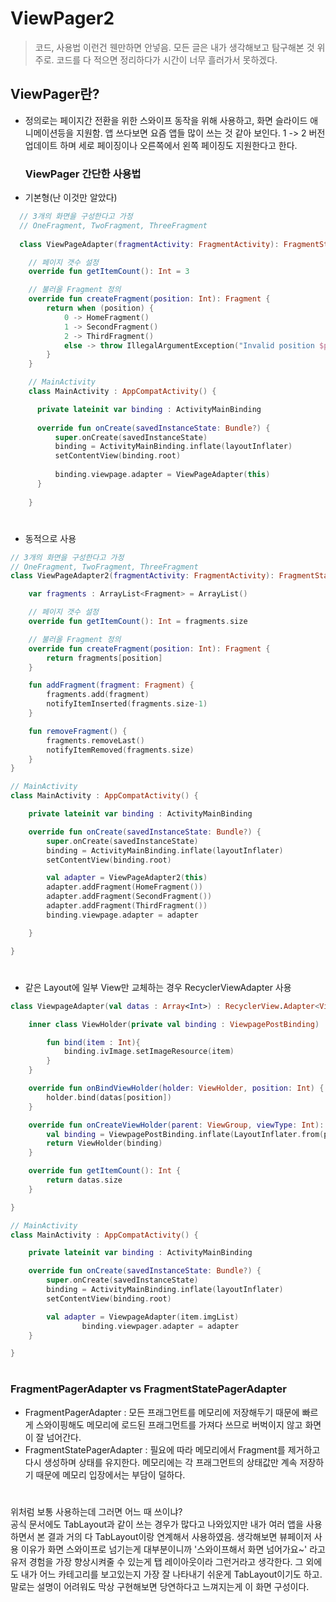 # ViewPager2

> 코드, 사용법 이런건 웬만하면 안넣음. 모든 글은 내가 생각해보고 탐구해본 것 위주로.
> 코드를 다 적으면 정리하다가 시간이 너무 흘러가서 못하겠다.

## ViewPager란?

* 정의로는 페이지간 전환을 위한 스와이프 동작을 위해 사용하고, 화면 슬라이드 애니메이션등을 지원함.
  앱 쓰다보면 요즘 앱들 많이 쓰는 것 같아 보인다. 1 -> 2 버전 업데이트 하며 세로 페이징이나 오른쪽에서 왼쪽 페이징도 지원한다고 한다.

  ### ViewPager 간단한 사용법

* 기본형(난 이것만 알았다)

```kotlin
  // 3개의 화면을 구성한다고 가정 
  // OneFragment, TwoFragment, ThreeFragment
  
  class ViewPageAdapter(fragmentActivity: FragmentActivity): FragmentStateAdapter(fragmentActivity) {

    // 페이지 갯수 설정
    override fun getItemCount(): Int = 3

    // 불러올 Fragment 정의
    override fun createFragment(position: Int): Fragment {
        return when (position) {
            0 -> HomeFragment()
            1 -> SecondFragment()
            2 -> ThirdFragment()
            else -> throw IllegalArgumentException("Invalid position $position")
        }
    }

    // MainActivity
    class MainActivity : AppCompatActivity() {

      private lateinit var binding : ActivityMainBinding
  
      override fun onCreate(savedInstanceState: Bundle?) {
          super.onCreate(savedInstanceState)
          binding = ActivityMainBinding.inflate(layoutInflater)
          setContentView(binding.root)
  
          binding.viewpage.adapter = ViewPageAdapter(this)
      }
  
    }
```  
#

* 동적으로 사용
```kotlin
// 3개의 화면을 구성한다고 가정
// OneFragment, TwoFragment, ThreeFragment
class ViewPageAdapter2(fragmentActivity: FragmentActivity): FragmentStateAdapter(fragmentActivity) {

    var fragments : ArrayList<Fragment> = ArrayList()

    // 페이지 갯수 설정
    override fun getItemCount(): Int = fragments.size

    // 불러올 Fragment 정의
    override fun createFragment(position: Int): Fragment {
        return fragments[position]
    }

    fun addFragment(fragment: Fragment) {
        fragments.add(fragment)
        notifyItemInserted(fragments.size-1)
    }

    fun removeFragment() {
        fragments.removeLast()
        notifyItemRemoved(fragments.size)
    }
}

// MainActivity
class MainActivity : AppCompatActivity() {

    private lateinit var binding : ActivityMainBinding

    override fun onCreate(savedInstanceState: Bundle?) {
        super.onCreate(savedInstanceState)
        binding = ActivityMainBinding.inflate(layoutInflater)
        setContentView(binding.root)

        val adapter = ViewPageAdapter2(this)
        adapter.addFragment(HomeFragment())
        adapter.addFragment(SecondFragment())
        adapter.addFragment(ThirdFragment())
        binding.viewpage.adapter = adapter

    }

}
```

#

* 같은 Layout에 일부 View만 교체하는 경우 RecyclerViewAdapter 사용
```kotlin
class ViewpageAdapter(val datas : Array<Int>) : RecyclerView.Adapter<ViewpageAdapter.ViewHolder>() {

    inner class ViewHolder(private val binding : ViewpagePostBinding) : RecyclerView.ViewHolder(binding.root){

        fun bind(item : Int){
            binding.ivImage.setImageResource(item)
        }
    }

    override fun onBindViewHolder(holder: ViewHolder, position: Int) {
        holder.bind(datas[position])
    }

    override fun onCreateViewHolder(parent: ViewGroup, viewType: Int): ViewHolder {
        val binding = ViewpagePostBinding.inflate(LayoutInflater.from(parent.context),parent,false)
        return ViewHolder(binding)
    }

    override fun getItemCount(): Int {
        return datas.size
    }

}

// MainActivity
class MainActivity : AppCompatActivity() {

    private lateinit var binding : ActivityMainBinding

    override fun onCreate(savedInstanceState: Bundle?) {
        super.onCreate(savedInstanceState)
        binding = ActivityMainBinding.inflate(layoutInflater)
        setContentView(binding.root)

        val adapter = ViewpageAdapter(item.imgList)
				binding.viewpager.adapter = adapter
    }

}

```
#

### FragmentPagerAdapter vs FragmentStatePagerAdapter

* FragmentPagerAdapter : 모든 프래그먼트를 메모리에 저장해두기 때문에 빠르게 스와이핑해도 메모리에 로드된 프래그먼트를 가져다 쓰므로 버벅이지 않고 화면이 잘 넘어간다.  
* FragmentStatePagerAdapter : 필요에 따라 메모리에서 Fragment를 제거하고 다시 생성하며 상태를 유지한다. 메모리에는 각 프래그먼트의 상태값만 계속 저장하기 때문에 메모리 입장에서는 부담이 덜하다.




#



위처럼 보통 사용하는데 그러면 어느 때 쓰이냐?  
공식 문서에도 TabLayout과 같이 쓰는 경우가 많다고 나와있지만 내가 여러 앱을 사용하면서 본 결과 거의 다 TabLayout이랑 연계해서 사용하였음. 생각해보면 뷰페이저 사용 이유가 화면 스와이프로 넘기는게 대부분이니까 '스와이프해서 화면 넘어가요~' 라고 유저 경험을 가장 향상시켜줄 수 있는게 탭 레이아웃이라 그런거라고 생각한다.
그 외에도 내가 어느 카테고리를 보고있는지 가장 잘 나타내기 쉬운게 TabLayout이기도 하고. 말로는 설명이 어려워도 막상 구현해보면 당연하다고 느껴지는게 이 화면 구성이다.

